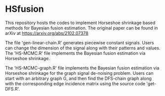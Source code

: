 # HSfusion
This repository hosts the codes to implement Horseshoe shrinkage based methods for Bayesian fusion estimation. The original paper can be found in arXiv at https://arxiv.org/abs/2102.07378

The file 'gen-linear-chain.R' generates piecewise constant signals. Users can change the dimension of the signal along with their patterns and values. The 'HS-MCMC.R' file implements the Bayesian fusion estimation via Horseshoe shrinkage.

The 'HS-MCMC-graph.R' file implements the Bayesian fusion estimation via Horseshoe shrinkage for the graph signal de-noising problem. Users can start with an arbitrary graph G, and then find the DFS-chain graph along with the corresponding edge incidence matrix using the source code 'get-DFS.R'.
